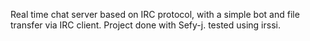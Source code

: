 Real time chat server based on IRC protocol, with a simple bot and file transfer via IRC client. Project done with Sefy-j. tested using irssi.
